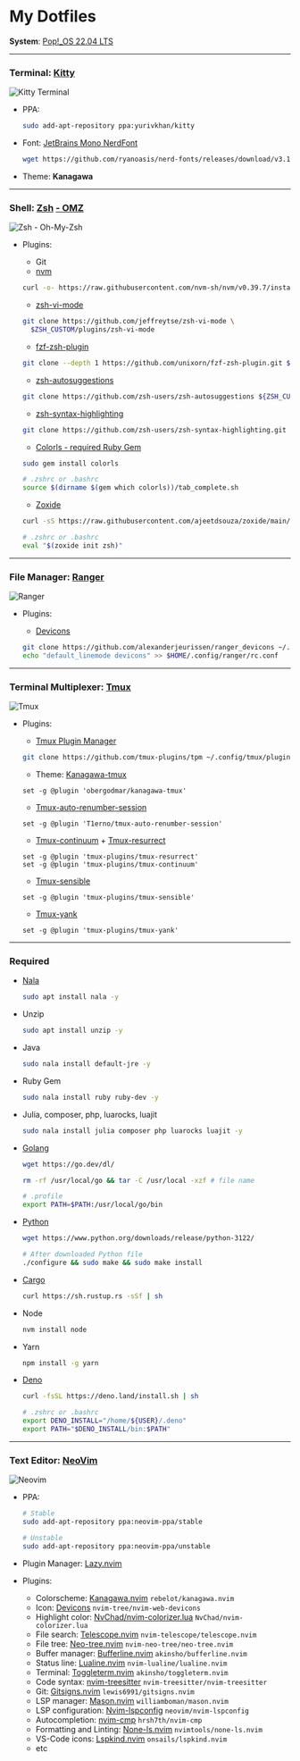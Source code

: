 # My Dotfiles

**System**: [Pop!\_OS 22.04 LTS](https://pop.system76.com/)

---

### Terminal: [Kitty](https://sw.kovidgoyal.net/kitty/)

![Kitty Terminal](./Images/Kitty.png)

- PPA:
  ```bash
  sudo add-apt-repository ppa:yurivkhan/kitty
  ```
- Font: [JetBrains Mono NerdFont](https://www.nerdfonts.com/)
  ```bash
  wget https://github.com/ryanoasis/nerd-fonts/releases/download/v3.1.1/JetBrainsMono.zip
  ```
- Theme: **Kanagawa**

---

### Shell: [Zsh](https://github.com/ohmyzsh/ohmyzsh/wiki/Installing-ZSH) [- OMZ](https://ohmyz.sh/)

![Zsh - Oh-My-Zsh](./Images/zsh_omz.png)

- Plugins:

  - Git
  - [nvm](https://github.com/nvm-sh/nvm)

  ```bash
  curl -o- https://raw.githubusercontent.com/nvm-sh/nvm/v0.39.7/install.sh | bash
  ```

  - [zsh-vi-mode](https://github.com/jeffreytse/zsh-vi-mode)

  ```bash
  git clone https://github.com/jeffreytse/zsh-vi-mode \
    $ZSH_CUSTOM/plugins/zsh-vi-mode
  ```

  - [fzf-zsh-plugin](https://github.com/unixorn/fzf-zsh-plugin)

  ```bash
  git clone --depth 1 https://github.com/unixorn/fzf-zsh-plugin.git ${ZSH_CUSTOM:-~/.oh-my-zsh/custom}/plugins/fzf-zsh-plugin
  ```

  - [zsh-autosuggestions](https://github.com/zsh-users/zsh-autosuggestions)

  ```bash
  git clone https://github.com/zsh-users/zsh-autosuggestions ${ZSH_CUSTOM:-~/.oh-my-zsh/custom}/plugins/zsh-autosuggestions
  ```

  - [zsh-syntax-highlighting](https://github.com/zsh-users/zsh-syntax-highlighting)

  ```bash
  git clone https://github.com/zsh-users/zsh-syntax-highlighting.git ${ZSH_CUSTOM:-~/.oh-my-zsh/custom}/plugins/zsh-syntax-highlighting
  ```

  - [Colorls - required Ruby Gem](https://github.com/athityakumar/colorls)

  ```bash
  sudo gem install colorls

  # .zshrc or .bashrc
  source $(dirname $(gem which colorls))/tab_complete.sh
  ```

  - [Zoxide](https://github.com/ajeetdsouza/zoxide)

  ```bash
  curl -sS https://raw.githubusercontent.com/ajeetdsouza/zoxide/main/install.sh | bash

  # .zshrc or .bashrc
  eval "$(zoxide init zsh)"
  ```

---

### File Manager: [Ranger](https://github.com/ranger/ranger)

![Ranger](./Images/ranger.png)

- Plugins:

  - [Devicons](https://github.com/alexanderjeurissen/ranger_devicons)

  ```bash
  git clone https://github.com/alexanderjeurissen/ranger_devicons ~/.config/ranger/plugins/ranger_devicons
  echo "default_linemode devicons" >> $HOME/.config/ranger/rc.conf
  ```

---

### Terminal Multiplexer: [Tmux](https://github.com/tmux/tmux/wiki)

![Tmux](./Images/tmux.png)

- Plugins:

  - [Tmux Plugin Manager](https://github.com/tmux-plugins/tpm)

  ```bash
  git clone https://github.com/tmux-plugins/tpm ~/.config/tmux/plugins/tpm
  ```

  - Theme: [Kanagawa-tmux](https://github.com/obergodmar/kanagawa-tmux)

  ```vim
  set -g @plugin 'obergodmar/kanagawa-tmux'
  ```

  - [Tmux-auto-renumber-session](https://github.com/T1erno/tmux-auto-renumber-session)

  ```vim
  set -g @plugin 'T1erno/tmux-auto-renumber-session'
  ```

  - [Tmux-continuum](https://github.com/tmux-plugins/tmux-continuum) + [Tmux-resurrect](https://github.com/tmux-plugins/tmux-resurrect)

  ```vim
  set -g @plugin 'tmux-plugins/tmux-resurrect'
  set -g @plugin 'tmux-plugins/tmux-continuum'
  ```

  - [Tmux-sensible](https://github.com/tmux-plugins/tmux-sensible)

  ```vim
  set -g @plugin 'tmux-plugins/tmux-sensible'
  ```

  - [Tmux-yank](https://github.com/tmux-plugins/tmux-yank)

  ```vim
  set -g @plugin 'tmux-plugins/tmux-yank'
  ```

---

### Required

- [Nala](https://gitlab.com/volian/nala/-/wikis/Installation)

  ```bash
  sudo apt install nala -y
  ```

- Unzip

  ```bash
  sudo apt install unzip -y
  ```

- Java

  ```bash
  sudo nala install default-jre -y
  ```

- Ruby Gem

  ```bash
  sudo nala install ruby ruby-dev -y
  ```

- Julia, composer, php, luarocks, luajit

  ```bash
  sudo nala install julia composer php luarocks luajit -y
  ```

- [Golang](https://go.dev/doc/install)

  ```bash
  wget https://go.dev/dl/

  rm -rf /usr/local/go && tar -C /usr/local -xzf # file name

  # .profile
  export PATH=$PATH:/usr/local/go/bin
  ```

- [Python](https://www.python.org/downloads/)

  ```bash
  wget https://www.python.org/downloads/release/python-3122/

  # After downloaded Python file
  ./configure && sudo make && sudo make install
  ```

- [Cargo](https://doc.rust-lang.org/cargo/getting-started/installation.html)

  ```bash
  curl https://sh.rustup.rs -sSf | sh
  ```

- Node

  ```bash
  nvm install node
  ```

- Yarn

  ```bash
  npm install -g yarn
  ```

- [Deno](https://deno.com/)

  ```bash
  curl -fsSL https://deno.land/install.sh | sh

  # .zshrc or .bashrc
  export DENO_INSTALL="/home/${USER}/.deno"
  export PATH="$DENO_INSTALL/bin:$PATH"
  ```

---

### Text Editor: [NeoVim](https://github.com/neovim/neovim)

![Neovim](./Images/nvim.png)

- PPA:

  ```bash
  # Stable
  sudo add-apt-repository ppa:neovim-ppa/stable

  # Unstable
  sudo add-apt-repository ppa:neovim-ppa/unstable
  ```

- Plugin Manager: [Lazy.nvim](https://github.com/folke/lazy.nvim)
- Plugins:
  - Colorscheme: [Kanagawa.nvim](https://github.com/rebelot/kanagawa.nvim) `rebelot/kanagawa.nvim`
  - Icon: [Devicons](https://github.com/nvim-tree/nvim-web-devicons) `nvim-tree/nvim-web-devicons`
  - Highlight color: [NvChad/nvim-colorizer.lua](https://github.com/NvChad/nvim-colorizer.lua) `NvChad/nvim-colorizer.lua`
  - File search: [Telescope.nvim](https://github.com/nvim-telescope/telescope.nvim) `nvim-telescope/telescope.nvim`
  - File tree: [Neo-tree.nvim](https://github.com/nvim-neo-tree/neo-tree.nvim) `nvim-neo-tree/neo-tree.nvim`
  - Buffer manager: [Bufferline.nvim](https://github.com/akinsho/bufferline.nvim) `akinsho/bufferline.nvim`
  - Status line: [Lualine.nvim](https://github.com/nvim-lualine/lualine.nvim) `nvim-lualine/lualine.nvim`
  - Terminal: [Toggleterm.nvim](https://github.com/akinsho/toggleterm.nvim) `akinsho/toggleterm.nvim`
  - Code syntax: [nvim-treesitter](https://github.com/nvim-treesitter/nvim-treesitter) `nvim-treesitter/nvim-treesitter`
  - Git: [Gitsigns.nvim](https://github.com/lewis6991/gitsigns.nvim) `lewis6991/gitsigns.nvim`
  - LSP manager: [Mason.nvim](https://github.com/williamboman/mason.nvim) `williamboman/mason.nvim`
  - LSP configuration: [Nvim-lspconfig](https://github.com/neovim/nvim-lspconfig) `neovim/nvim-lspconfig`
  - Autocompletion: [nvim-cmp](https://github.com/hrsh7th/nvim-cmp/releases) `hrsh7th/nvim-cmp`
  - Formatting and Linting: [None-ls.nvim](https://github.com/nvimtools/none-ls.nvim) `nvimtools/none-ls.nvim`
  - VS-Code icons: [Lspkind.nvim](https://github.com/onsails/lspkind.nvim) `onsails/lspkind.nvim`
  - etc
